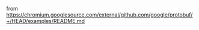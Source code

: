 from https://chromium.googlesource.com/external/github.com/google/protobuf/+/HEAD/examples/README.md